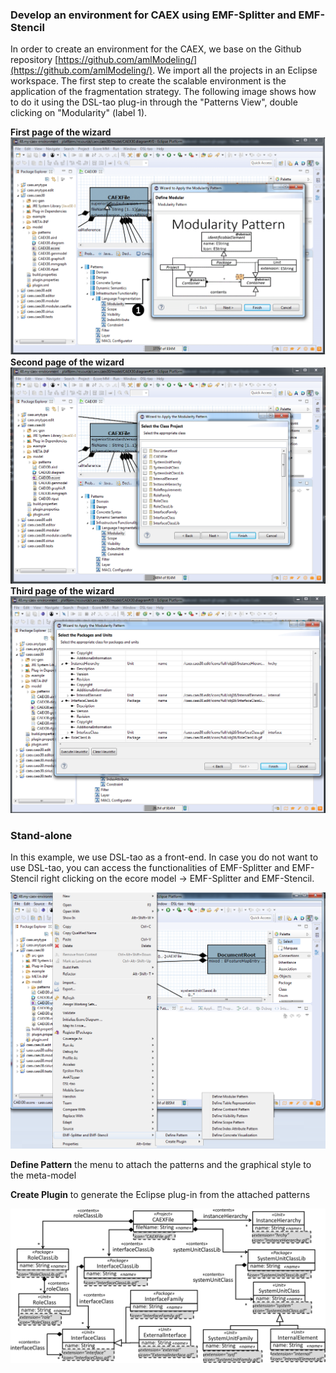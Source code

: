 ### Develop an environment for CAEX using EMF-Splitter and EMF-Stencil

In order to create an environment for the CAEX, we base on the Github repository [https://github.com/amlModeling/](https://github.com/amlModeling/). We import all the projects in an Eclipse workspace. The first step to create the scalable environment is the application of the fragmentation strategy. The following image shows how to do it using the DSL-tao plug-in through the "Patterns View", double clicking on "Modularity" (label 1).

__First page of the wizard__
![First page of the wizard](../assets/img/fragmentation-pattern-dsl-tao.png)
__Second page of the wizard__
![Second page of the wizard](../assets/img/emf-splitter-second-page.png)
__Third page of the wizard__
![Third page of the wizard](../assets/img/emf-splitter-third-page.png)

### Stand-alone

In this example, we use DSL-tao as a front-end. In case you do not want to use DSL-tao, you can access the functionalities of EMF-Splitter and EMF-Stencil right clicking on the ecore model -> EMF-Splitter and EMF-Stencil. 

![EMF-Stencil and EMF-Splitter menu](../assets/img/emf-stencil-splitter-stand-alone.png)

__Define Pattern__ the menu to attach the patterns and the graphical style to the meta-model

__Create Plugin__ to generate the Eclipse plug-in from the attached patterns 

![Excerpt of the CAEX meta-model annotated with the fragmentation strategy](../assets/img/fragmentation_pattern_AML.png)
